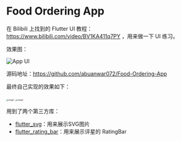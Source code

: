 # Food Ordering App

在 Bilibili 上找到的 Flutter UI 教程：https://www.bilibili.com/video/BV1KA411q7PY ，用来做一下 UI 练习。

效果图：

![App UI](/ui.png)

源码地址：https://github.com/abuanwar072/Food-Ordering-App

最终自己实现的效果如下：

<img src="https://gitee.com/owenlee233/image_store/raw/master/202109262348018.png" alt="image1" style="zoom:33%;" />

<img src="https://gitee.com/owenlee233/image_store/raw/master/202109262348336.png" alt="image1" style="zoom:33%;" />

用到了两个第三方库：

- [flutter_svg](https://pub.dev/packages/flutter_svg)：用来展示SVG图片
- [flutter_rating_bar](https://pub.dev/packages/flutter_rating_bar)：用来展示评星的 RatingBar
